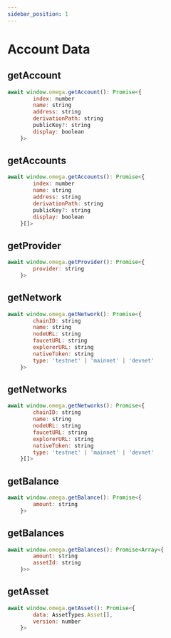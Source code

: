 ```yaml
---
sidebar_position: 1
---
```


# Account Data

## getAccount

```javascript
await window.omega.getAccount(): Promise<{
        index: number
        name: string
        address: string
        derivationPath: string
        publicKey?: string
        display: boolean
    }>
```

## getAccounts

```javascript
await window.omega.getAccounts(): Promise<{
        index: number
        name: string
        address: string
        derivationPath: string
        publicKey?: string
        display: boolean
    }[]>
```

## getProvider

```javascript
await window.omega.getProvider(): Promise<{
        provider: string
    }>
```

## getNetwork

```javascript
await window.omega.getNetwork(): Promise<{
        chainID: string
        name: string
        nodeURL: string
        faucetURL: string
        explorerURL: string
        nativeToken: string
        type: 'testnet' | 'mainnet' | 'devnet'
    }>
```

## getNetworks

```javascript
await window.omega.getNetworks(): Promise<{
        chainID: string
        name: string
        nodeURL: string
        faucetURL: string
        explorerURL: string
        nativeToken: string
        type: 'testnet' | 'mainnet' | 'devnet'
    }[]>
```

## getBalance

```javascript
await window.omega.getBalance(): Promise<{
        amount: string
    }>
```

## getBalances

```javascript
await window.omega.getBalances(): Promise<Array<{
        amount: string
        assetId: string
    }>>
```

## getAsset

```javascript
await window.omega.getAsset(): Promise<{
        data: AssetTypes.Asset[],
        version: number
    }>
```

